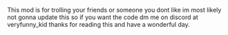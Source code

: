 This mod is for trolling your friends or someone you dont like
im most likely not gonna update this so if you want the code dm me on discord at veryfunny_kid
thanks for reading this and have a wonderful day.
